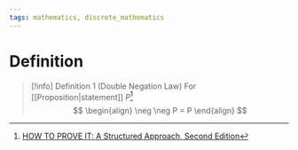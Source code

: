 ```yaml
---
tags: mathematics, discrete_mathematics
---
```


# Definition

> [!info] Definition 1 (Double Negation Law)
> For [[Proposition|statement]] $P$[^1]
> $$
> \begin{align}
> \neg \neg P = P
> \end{align}
> $$

[^1]: [HOW TO PROVE IT: A Structured Approach, Second Edition](zotero://open-pdf/library/items/THI2Q4PN?page=35)